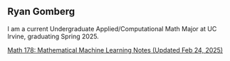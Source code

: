 ## Ryan Gomberg

I am a current Undergraduate Applied/Computational Math Major at UC Irvine, graduating Spring 2025. 

[Math 178: Mathematical Machine Learning Notes (Updated Feb 24, 2025)](https://ryangomberg.github.io/ryangomberg/ryangomberg/main/Math_178_Review.pdf)
